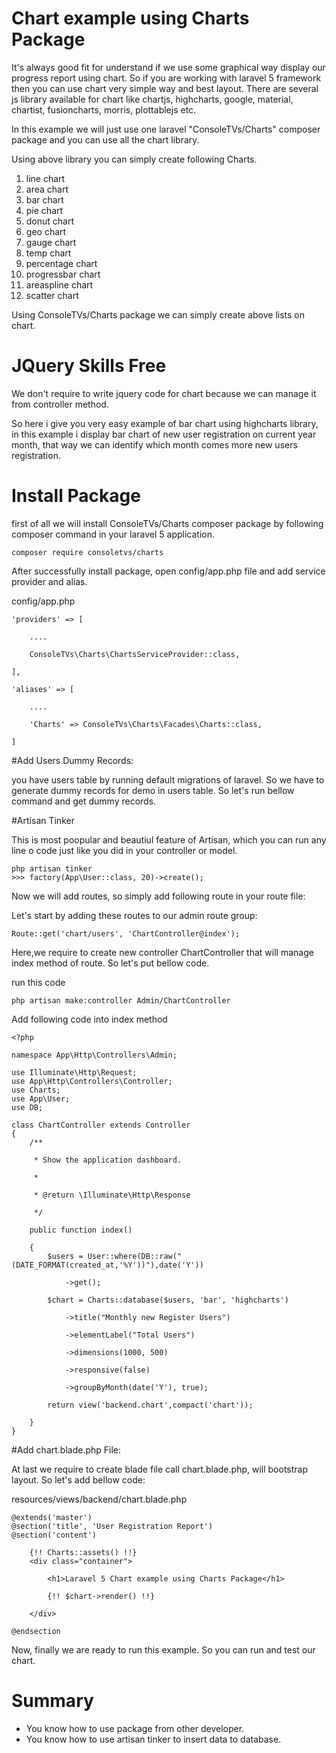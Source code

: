 # Chart example using Charts Package

It's always good fit for understand if we use some graphical way display our progress report using chart. So if you are working with laravel 5 framework then you can use chart very simple way and best layout. There are several js library available for chart like chartjs, highcharts, google, material, chartist, fusioncharts, morris, plottablejs etc.

In this example we will just use one laravel "ConsoleTVs/Charts" composer package and you can use all the chart library.

Using above library you can simply create following Charts.

1. line chart
2. area chart
3. bar chart
4. pie chart
5. donut chart
6. geo chart
7. gauge chart
8. temp chart
9. percentage chart
10. progressbar chart
11. areaspline chart
12. scatter chart

Using ConsoleTVs/Charts package we can simply create above lists on chart.

# JQuery Skills Free

We don't require to write jquery code for chart because we can manage it from controller method.

So here i give you very easy example of bar chart using highcharts library,
in this example i display bar chart of new user registration on current year month, that way we can identify which month comes more new users registration.

# Install Package

first of all we will install ConsoleTVs/Charts composer package by following composer command in your laravel 5 application.

    composer require consoletvs/charts

After successfully install package, open config/app.php file and add service provider and alias.

config/app.php
```
'providers' => [

	....

	ConsoleTVs\Charts\ChartsServiceProvider::class,

],
```
```
'aliases' => [

	....

	'Charts' => ConsoleTVs\Charts\Facades\Charts::class,

]
```

#Add Users Dummy Records:

you have users table by running default migrations of laravel. So we have to generate dummy records for demo in users table. So let's run bellow command and get dummy records.

#Artisan Tinker

This is most poopular and beautiul feature of Artisan, which you can run any line o code just like you did in your controller or model.

```
php artisan tinker
>>> factory(App\User::class, 20)->create();
```

Now we will add routes, so simply add following route in your route file:

Let's start by adding these routes to our admin route group:

    Route::get('chart/users', 'ChartController@index');

Here,we require to create new controller ChartController that will manage index method of route. So let's put bellow code.

run this code

    php artisan make:controller Admin/ChartController

Add following code into index method

```
<?php

namespace App\Http\Controllers\Admin;

use Illuminate\Http\Request;
use App\Http\Controllers\Controller;
use Charts;
use App\User;
use DB;

class ChartController extends Controller
{
    /**

     * Show the application dashboard.

     *

     * @return \Illuminate\Http\Response

     */

    public function index()

    {
        $users = User::where(DB::raw("(DATE_FORMAT(created_at,'%Y'))"),date('Y'))

            ->get();

        $chart = Charts::database($users, 'bar', 'highcharts')

            ->title("Monthly new Register Users")

            ->elementLabel("Total Users")

            ->dimensions(1000, 500)

            ->responsive(false)

            ->groupByMonth(date('Y'), true);

        return view('backend.chart',compact('chart'));

    }
}
```

#Add chart.blade.php File:

At last we require to create blade file call chart.blade.php, will bootstrap layout. So let's add bellow code:

resources/views/backend/chart.blade.php

```
@extends('master')
@section('title', 'User Registration Report')
@section('content')

    {!! Charts::assets() !!}
    <div class="container">

        <h1>Laravel 5 Chart example using Charts Package</h1>

        {!! $chart->render() !!}

    </div>

@endsection
```

Now, finally we are ready to run this example. So you can run and test our chart.

# Summary

- You know how to use package from other developer.
- You know how to use artisan tinker to insert data to database.
